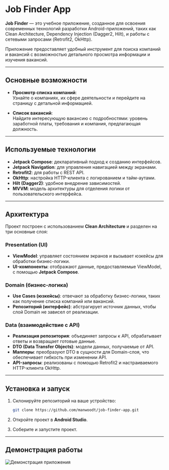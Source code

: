 # Job Finder App

**Job Finder** — это учебное приложение, созданное для освоения современных технологий разработки Android-приложений, таких как Clean Architecture, Dependency Injection (Dagger2, Hilt), и работы с сетевыми запросами (Retrofit2, OkHttp).

Приложение предоставляет удобный инструмент для поиска компаний и вакансий с возможностью детального просмотра информации и изучения вакансий.

---

## Основные возможности

- **Просмотр списка компаний**:  
  Узнайте о компаниях, их сфере деятельности и перейдите на страницу с детальной информацией.

- **Список вакансий**:  
  Найдите интересующую вакансию с подробностями: уровень заработной платы, требования и компания, предлагающая должность.

---

## Используемые технологии

- **Jetpack Compose**: декларативный подход к созданию интерфейсов.
- **Jetpack Navigation**: для управления навигацией между экранами.
- **Retrofit2**: для работы с REST API.
- **OkHttp**: настройка HTTP-клиента с логированием и тайм-аутами.
- **Hilt (Dagger2)**: удобное внедрение зависимостей.
- **MVVM**: модель архитектуры для отделения логики от пользовательского интерфейса.

---

## Архитектура

Проект построен с использованием **Clean Architecture** и разделен на три основные слоя:

### Presentation (UI)
- **ViewModel**: управляет состоянием экранов и вызывает юзкейсы для обработки бизнес-логики.
- **UI-компоненты**: отображают данные, предоставляемые ViewModel, с помощью **Jetpack Compose**.

### Domain (бизнес-логика)
- **Use Cases (юзкейсы)**: отвечают за обработку бизнес-логики, таких как получение списка компаний или вакансий.
- **Репозиторий (интерфейс)**: абстрагирует источник данных, чтобы слой Domain не зависел от реализации.

### Data (взаимодействие с API)
- **Реализация репозитория**: объединяет запросы к API, обрабатывает ответы и возвращает готовые данные.
- **DTO (Data Transfer Objects)**: модели данных, получаемые от API.
- **Мапперы**: преобразуют DTO в сущности для Domain-слоя, что обеспечивает гибкость при изменении API.
- **API-запросы**: реализованы с помощью Retrofit2 и настраиваемого HTTP-клиента OkHttp.

---

## Установка и запуск

1. Склонируйте репозиторий на ваше устройство:
    ```bash
    git clone https://github.com/manwoodt/job-finder-app.git
    ```  

2. Откройте проект в **Android Studio**.

3. Соберите и запустите проект.

---

## Демонстрация работы

![Демонстрация приложения](presentation.gif)
